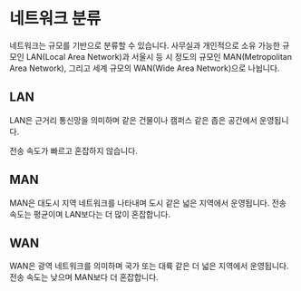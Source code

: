 # 네트워크 분류

네트워크는 규모를 기반으로 분류할 수 있습니다. 사무실과 개인적으로 소유 가능한 규모인 LAN(Local Area Network)과 서울시 등 시 정도의 규모인 MAN(Metropolitan Area Network), 그리고 세계 규모의 WAN(Wide Area Network)으로 나뉩니다.

## LAN

LAN은 근거리 통신망을 의미하며 같은 건물이나 캠퍼스 같은 좁은 공간에서 운영됩니다.

전송 속도가 빠르고 혼잡하지 않습니다.

## MAN

MAN은 대도시 지역 네트워크를 나타내며 도시 같은 넓은 지역에서 운영됩니다. 전송 속도는 평균이며 LAN보다는 더 많이 혼잡합니다.

## WAN

WAN은 광역 네트워크를 의미하며 국가 또는 대륙 같은 더 넓은 지역에서 운영됩니다. 전송 속도는 낮으며 MAN보다 더 혼잡합니다.
